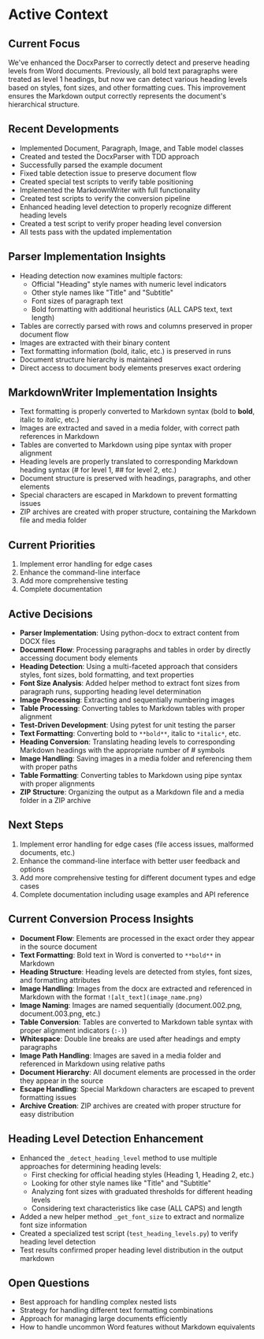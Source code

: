# Active Context

## Current Focus
We've enhanced the DocxParser to correctly detect and preserve heading levels from Word documents. Previously, all bold text paragraphs were treated as level 1 headings, but now we can detect various heading levels based on styles, font sizes, and other formatting cues. This improvement ensures the Markdown output correctly represents the document's hierarchical structure.

## Recent Developments
- Implemented Document, Paragraph, Image, and Table model classes
- Created and tested the DocxParser with TDD approach
- Successfully parsed the example document
- Fixed table detection issue to preserve document flow
- Created special test scripts to verify table positioning
- Implemented the MarkdownWriter with full functionality
- Created test scripts to verify the conversion pipeline
- Enhanced heading level detection to properly recognize different heading levels
- Created a test script to verify proper heading level conversion
- All tests pass with the updated implementation

## Parser Implementation Insights
- Heading detection now examines multiple factors:
  - Official "Heading" style names with numeric level indicators
  - Other style names like "Title" and "Subtitle"
  - Font sizes of paragraph text
  - Bold formatting with additional heuristics (ALL CAPS text, text length)
- Tables are correctly parsed with rows and columns preserved in proper document flow
- Images are extracted with their binary content
- Text formatting information (bold, italic, etc.) is preserved in runs
- Document structure hierarchy is maintained
- Direct access to document body elements preserves exact ordering

## MarkdownWriter Implementation Insights
- Text formatting is properly converted to Markdown syntax (bold to **bold**, italic to *italic*, etc.)
- Images are extracted and saved in a media folder, with correct path references in Markdown
- Tables are converted to Markdown using pipe syntax with proper alignment
- Heading levels are properly translated to corresponding Markdown heading syntax (# for level 1, ## for level 2, etc.)
- Document structure is preserved with headings, paragraphs, and other elements
- Special characters are escaped in Markdown to prevent formatting issues
- ZIP archives are created with proper structure, containing the Markdown file and media folder

## Current Priorities
1. Implement error handling for edge cases
2. Enhance the command-line interface
3. Add more comprehensive testing
4. Complete documentation

## Active Decisions
- **Parser Implementation**: Using python-docx to extract content from DOCX files
- **Document Flow**: Processing paragraphs and tables in order by directly accessing document body elements
- **Heading Detection**: Using a multi-faceted approach that considers styles, font sizes, bold formatting, and text properties
- **Font Size Analysis**: Added helper method to extract font sizes from paragraph runs, supporting heading level determination
- **Image Processing**: Extracting and sequentially numbering images
- **Table Processing**: Converting tables to Markdown tables with proper alignment
- **Test-Driven Development**: Using pytest for unit testing the parser
- **Text Formatting**: Converting bold to `**bold**`, italic to `*italic*`, etc.
- **Heading Conversion**: Translating heading levels to corresponding Markdown headings with the appropriate number of # symbols
- **Image Handling**: Saving images in a media folder and referencing them with proper paths
- **Table Formatting**: Converting tables to Markdown using pipe syntax with proper alignments
- **ZIP Structure**: Organizing the output as a Markdown file and a media folder in a ZIP archive

## Next Steps
1. Implement error handling for edge cases (file access issues, malformed documents, etc.)
2. Enhance the command-line interface with better user feedback and options
3. Add more comprehensive testing for different document types and edge cases
4. Complete documentation including usage examples and API reference

## Current Conversion Process Insights
- **Document Flow**: Elements are processed in the exact order they appear in the source document
- **Text Formatting**: Bold text in Word is converted to `**bold**` in Markdown
- **Heading Structure**: Heading levels are detected from styles, font sizes, and formatting attributes
- **Image Handling**: Images from the docx are extracted and referenced in Markdown with the format `![alt_text](image_name.png)`
- **Image Naming**: Images are named sequentially (document.002.png, document.003.png, etc.)
- **Table Conversion**: Tables are converted to Markdown table syntax with proper alignment indicators (`:-)`)
- **Whitespace**: Double line breaks are used after headings and empty paragraphs
- **Image Path Handling**: Images are saved in a media folder and referenced in Markdown using relative paths
- **Document Hierarchy**: All document elements are processed in the order they appear in the source
- **Escape Handling**: Special Markdown characters are escaped to prevent formatting issues
- **Archive Creation**: ZIP archives are created with proper structure for easy distribution

## Heading Level Detection Enhancement
- Enhanced the `_detect_heading_level` method to use multiple approaches for determining heading levels:
  - First checking for official heading styles (Heading 1, Heading 2, etc.)
  - Looking for other style names like "Title" and "Subtitle"
  - Analyzing font sizes with graduated thresholds for different heading levels
  - Considering text characteristics like case (ALL CAPS) and length
- Added a new helper method `_get_font_size` to extract and normalize font size information
- Created a specialized test script (`test_heading_levels.py`) to verify heading level detection
- Test results confirmed proper heading level distribution in the output markdown

## Open Questions
- Best approach for handling complex nested lists
- Strategy for handling different text formatting combinations
- Approach for managing large documents efficiently
- How to handle uncommon Word features without Markdown equivalents 